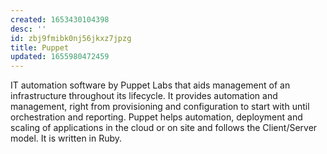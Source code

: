 ```yaml
---
created: 1653430104398
desc: ''
id: zbj9fmibk0nj56jkxz7jpzg
title: Puppet
updated: 1655980472459
---
```

   
IT automation software by Puppet Labs that aids management of an infrastructure throughout its lifecycle. It provides automation and management, right from provisioning and configuration to start with until orchestration and reporting. Puppet helps automation, deployment and scaling of applications in the cloud or on site and follows the Client/Server model. It is written in Ruby.